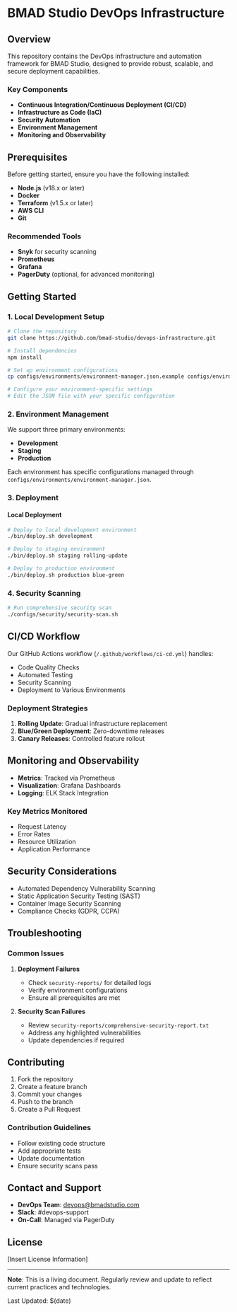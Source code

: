 # BMAD Studio DevOps Infrastructure

## Overview

This repository contains the DevOps infrastructure and automation framework for BMAD Studio, designed to provide robust, scalable, and secure deployment capabilities.

### Key Components

- **Continuous Integration/Continuous Deployment (CI/CD)**
- **Infrastructure as Code (IaC)**
- **Security Automation**
- **Environment Management**
- **Monitoring and Observability**

## Prerequisites

Before getting started, ensure you have the following installed:

- **Node.js** (v18.x or later)
- **Docker**
- **Terraform** (v1.5.x or later)
- **AWS CLI**
- **Git**

### Recommended Tools

- **Snyk** for security scanning
- **Prometheus**
- **Grafana**
- **PagerDuty** (optional, for advanced monitoring)

## Getting Started

### 1. Local Development Setup

```bash
# Clone the repository
git clone https://github.com/bmad-studio/devops-infrastructure.git

# Install dependencies
npm install

# Set up environment configurations
cp configs/environments/environment-manager.json.example configs/environments/environment-manager.json

# Configure your environment-specific settings
# Edit the JSON file with your specific configuration
```

### 2. Environment Management

We support three primary environments:

- **Development**
- **Staging**
- **Production**

Each environment has specific configurations managed through `configs/environments/environment-manager.json`.

### 3. Deployment

#### Local Deployment

```bash
# Deploy to local development environment
./bin/deploy.sh development

# Deploy to staging environment
./bin/deploy.sh staging rolling-update

# Deploy to production environment
./bin/deploy.sh production blue-green
```

### 4. Security Scanning

```bash
# Run comprehensive security scan
./configs/security/security-scan.sh
```

## CI/CD Workflow

Our GitHub Actions workflow (`/.github/workflows/ci-cd.yml`) handles:

- Code Quality Checks
- Automated Testing
- Security Scanning
- Deployment to Various Environments

### Deployment Strategies

1. **Rolling Update**: Gradual infrastructure replacement
2. **Blue/Green Deployment**: Zero-downtime releases
3. **Canary Releases**: Controlled feature rollout

## Monitoring and Observability

- **Metrics**: Tracked via Prometheus
- **Visualization**: Grafana Dashboards
- **Logging**: ELK Stack Integration

### Key Metrics Monitored

- Request Latency
- Error Rates
- Resource Utilization
- Application Performance

## Security Considerations

- Automated Dependency Vulnerability Scanning
- Static Application Security Testing (SAST)
- Container Image Security Scanning
- Compliance Checks (GDPR, CCPA)

## Troubleshooting

### Common Issues

1. **Deployment Failures**
    - Check `security-reports/` for detailed logs
    - Verify environment configurations
    - Ensure all prerequisites are met

2. **Security Scan Failures**
    - Review `security-reports/comprehensive-security-report.txt`
    - Address any highlighted vulnerabilities
    - Update dependencies if required

## Contributing

1. Fork the repository
2. Create a feature branch
3. Commit your changes
4. Push to the branch
5. Create a Pull Request

### Contribution Guidelines

- Follow existing code structure
- Add appropriate tests
- Update documentation
- Ensure security scans pass

## Contact and Support

- **DevOps Team**: devops@bmadstudio.com
- **Slack**: #devops-support
- **On-Call**: Managed via PagerDuty

## License

[Insert License Information]

---

**Note**: This is a living document. Regularly review and update to reflect current practices and technologies.

Last Updated: $(date)
